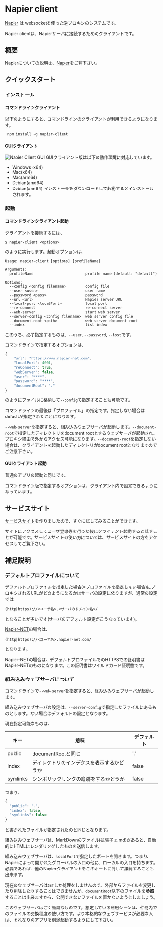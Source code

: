 # Napier client

[Napier](https://github.com/waspcojp/napier) は websocketを使った逆プロキシのシステムです。

Napier clientは、Napierサーバに接続するためのクライアントです。

## 概要

Napierについての説明は、[Napier](https://github.com/waspcojp/napier)をご覧下さい。

## クイックスタート

### インストール

#### コマンドラインクライアント

以下のようにすると、コマンドラインのクライアントが利用できるようになります。

```shell
 npm install -g napier-client
```

#### GUIクライアント

![Napier Client GUI](https://www.napier-net.com/assets/ss_login_button.jpg)
GUIクライアント版は以下の動作環境に対応しています。
* Windows (x64)
* Mac(x64)
* Mac(arm64)
* Debian(amd64)
* Debian(arm64)
インストーラをダウンロードして起動するとインストールされます。

### 起動

#### コマンドラインクライアント起動

クライアントを接続するには、

```shell
$ napier-client <options>
```

のように実行します。起動オプションは、

```
Usage: napier-client [options] [profileName]

Arguments:
  profileName                        profile name (default: "default")

Options:
  --config <config filename>         config file
  --user <user>                      user name
  --password <pass>                  password
  --url <url>                        Napier server URL
  --local-port <localPort>           local port
  --re-connect                       re-connect server
  --web-server                       start web server
  --server-config <config filename>  web server config file
  --document-root <path>             web server document root
  --index                            list index
```

このうち、必ず指定するものは、`--user`, `--password`, `--host`です。

コマンドラインで指定するオプションは、

```javascript
{
    "url": "https://www.napier-net.com",
    "localPort": 4001,
    "reConnect": true,
    "webServer": false,
    "user": "****",
    "password": "****",
    "documentRoot": "."
}
```

のようにファイルに格納して`--config`で指定することも可能です。

コマンドラインの最後は「プロファイル」の指定です。指定しない場合はdefaultが指定されたことになります。

`--web-server`を指定すると、組み込みウェブサーバが起動します。`--document-root`で指定したディレクトリをdocument rootとするウェブサーバが起動され、プロキシ経由で外からアクセス可能になります。`--document-root`を指定しない場合は、クライアントを起動したディレクトリがdocument rootとなりますのでご注意下さい。

#### GUIクライアント起動

普通のアプリの起動と同じです。

コマンドライン版で指定するオプションは、クライアント内で設定できるようになっています。

## サービスサイト

[サービスサイト](https://www.napier-net.com)を作りましたので、すぐに試してみることができます。

サイトにアクセスしてユーザ登録等を行った後にクライアント起動すると試すことが可能です。サービスサイトの使い方については、サービスサイトの方をアクセスしてご覧下さい。

## 補足説明

### デフォルトプロファイルについて

デフォルトプロファイルを指定した場合(=プロファイルを指定しない場合)にプロキシされるURLがどのようになるかはサーバの設定に依りますが、通常の設定では

```
(http|https)://<ユーザ名>.<サーバのドメイン名>/
```

となることが多いです(サーバのデフォルト設定がこうなっています)。

[Napier-NET](https://www.napier-net.com/)の場合は、

```
(http|https)://<ユーザ名>.napier-net.com/
```

となります。

Napier-NETの場合は、デフォルトプロファイルでのHTTPSでの証明書はNapier-NETのものになります。この証明書はワイルドカード証明書です。

### 組み込みウェブサーバについて

コマンドラインで`--web-server`を指定すると、組み込みウェブサーバが起動します。

組み込みウェブサーバの設定は、`--server-config`で指定したファイルにあるものとします。ない場合はデフォルトの設定となります。

現在指定可能なものは、

| キー | 意味 | デフォルト |
|------|-----|-----------|
| public | documentRootと同じ | '.' |
| index  | ディレクトリのインデクスを表示するかどうか | false |
| symlinks | シンボリックリンクの追跡をするかどうか | false |

つまり、

```javascript
{
  "public": ".",
  "index": false,
  "symlinks": false
}
```

と書かれたファイルが指定されたのと同じとなります。

組み込みウェブサーバは、MarkDownのファイル(拡張子は.md)があると、自動的にHTMLにレンダリングしたものを送信します。

組み込みウェブサーバは、`localPort`で指定したポートを開きます。つまり、Napierによって開かれたグローバルの入口の他に、ローカルの入口を持ちます。必要であれば、他のNapierクライアントをこのポートに対して接続することも出来ます。

現在のウェブサーバは`GET`しか処理をしませんので、外部からファイルを変更したり削除したりすることはできませんが、`documentRoot`以下のファイルを**参照**することは出来ますから、公開できないファイルを置かないようにしましょう。

このウェブサーバはごく簡易なものです。想定している利用シーンは、仲間内でのファイルの交換程度の使い方です。より本格的なウェブサービスが必要な人は、それなりのアプリを別途起動するようにして下さい。